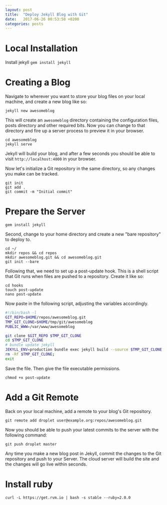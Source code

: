 ```yaml
---
layout: post
title:  "Deploy Jekyll Blog with Git"
date:   2017-06-26 00:53:58 +0200
categories: posts
---
```


# Local Installation

Install jekyll 
`gem install jekyll`

# Creating a Blog

Navigate to wherever you want to store your blog files on your local machine, and create a new blog like so:

`jekyll new awesomeblog`


This will create an `awesomeblog` directory containing the configuration files, posts directory and other required bits. Now you can change to that directory and fire up a server process to preview it in your browser.

```
cd awesomeblog
jekyll serve
```

Jekyll will build your blog, and after a few seconds you should be able to visit `http://localhost:4000` in your browser.

Now let's initialize a Git repository in the same directory, so any changes you make can be tracked.

```	
git init
git add .
git commit -m "Initial commit"
```


# Prepare the Server

`gem install jekyll`

Second, change to your home directory and create a new "bare repository" to deploy to.

```
cd ~/
mkdir repos && cd repos
mkdir awesomeblog.git && cd awesomeblog.git
git init --bare
```

Following that, we need to set up a post-update hook. This is a shell script that Git runs when files are pushed to a repository. Create it like so:

```
cd hooks
touch post-update
nano post-update
```

Now paste in the following script, adjusting the variables accordingly.

```bash
#!/bin/bash -l
GIT_REPO=$HOME/repos/awesomeblog.git
TMP_GIT_CLONE=$HOME/tmp/git/awesomeblog
PUBLIC_WWW=/var/www/awesomeblog

git clone $GIT_REPO $TMP_GIT_CLONE
cd $TMP_GIT_CLONE
# bundle update jekyll
JEKYLL_ENV=production bundle exec jekyll build --source $TMP_GIT_CLONE --destination $PUBLIC_WWW
rm -Rf $TMP_GIT_CLONE;
exit
```

Save the file. Then give the file executable permissions.

`chmod +x post-update`

# Add a Git Remote

Back on your local machine, add a remote to your blog's Git repository.

`git remote add droplet user@example.org:repos/awesomeblog.git`

Now you should be able to push your latest commits to the server with the following command:

`git push droplet master`

Any time you make a new blog post in Jekyll, commit the changes to the Git repository and push to your Server. The cloud server will build the site and the changes will go live within seconds.

# Install ruby
`curl -L https://get.rvm.io | bash -s stable --ruby=2.0.0`
